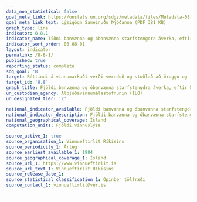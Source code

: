 ```yaml
---
data_non_statistical: false
goal_meta_link: https://unstats.un.org/sdgs/metadata/files/Metadata-08-08-01.pdf
goal_meta_link_text: Lýsigögn Sameinuðu Þjóðanna (PDF 381 KB)
graph_type: line
indicator: 8.8.1
indicator_name: Tíðni banvænna og óbanvænna starfstengdra áverka, eftir kyni og farandstöðu.
indicator_sort_order: 08-08-01
layout: indicator
permalink: /8-8-1/
published: true
reporting_status: complete
sdg_goal: '8'
target: Réttindi á vinnumarkaði verði vernduð og stuðlað að öruggu og tryggu vinnuumhverfi fyrir allt launafólk, meðal annars farandverkafólk, einkum konur í þeim hópi og þá sem eru í óöruggu starfi.
target_id: '8.8'
graph_title: Fjöldi banvænna og óbanvænna starfstengdra áverka, eftir kyni og þjóðerni
un_custodian_agency: Alþjóðavinnumálastofnunin (ILO)
un_designated_tier: '2'

national_indicator_available: Fjöldi banvænna og óbanvænna starfstengdra áverka, eftir kyni og þjóðerni
national_indicator_description: Fjöldi banvænna og óbanvænna starfstengdra áverka, eftir kyni og þjóðerni
national_geographical_coverage: Ísland
computation_units: Fjöldi vinnuslýsa

source_active_1: true
source_organisation_1: Vinnueftirlit Ríkisins
source_periodicity_1: Árleg
source_earliest_available_1: 1984
source_geographical_coverage_1: Ísland
source_url_1: https://www.vinnueftirlit.is
source_url_text_1: Vinnueftirlit Ríkisins
source_release_date_1:
source_statistical_classification_1: Opinber tölfræði
source_contact_1: vinnueftirlit@ver.is 

---
```

